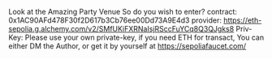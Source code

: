 Look at the Amazing Party Venue So do you wish to enter?
contract: 0x1AC90AFd478F30f2D617b3Cb76ee00Dd73A9E4d3
provider: https://eth-sepolia.g.alchemy.com/v2/SMfUKiFXRNaIsjRSccFuYCq8Q3QJgks8
Priv-Key: Please use your own private-key, if you need ETH for transact, You can either DM the Author, or get it by yourself at https://sepoliafaucet.com/
